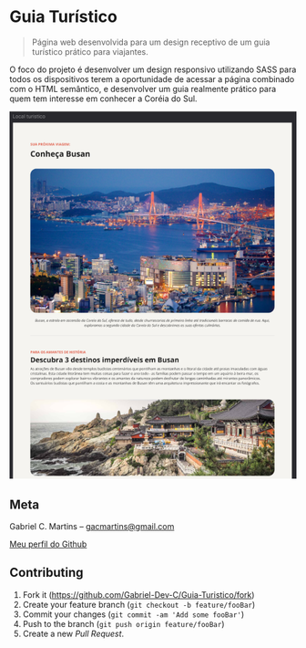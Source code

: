 # Guia Turístico

> Página web desenvolvida para um design receptivo de um guia turístico prático para viajantes.

O foco do projeto é desenvolver um design responsivo utilizando SASS para todos os dispositivos terem a oportunidade de acessar a página combinado com o HTML semântico, e desenvolver um guia realmente prático para quem tem interesse em conhecer a Coréia do Sul.


<p align="center">
<img src="./assets/capa-readme.png" alt="Protótipo do projeto.">
</p>

## Meta

Gabriel C. Martins – gacmartins@gmail.com

[Meu perfil do Github](https://github.com/Gabriel-Dev-C/)

## Contributing

1. Fork it (<https://github.com/Gabriel-Dev-C/Guia-Turistico/fork>)
2. Create your feature branch (`git checkout -b feature/fooBar`)
3. Commit your changes (`git commit -am 'Add some fooBar'`)
4. Push to the branch (`git push origin feature/fooBar`)
5. Create a new _Pull Request_.
